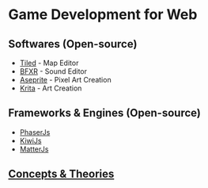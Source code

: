 # Game Development for Web

## Softwares (Open-source)

- [Tiled](https://www.mapeditor.org/) - Map Editor
- [BFXR](https://www.bfxr.net/) - Sound Editor
- [Aseprite](https://github.com/aseprite/aseprite/blob/main/INSTALL.md) - Pixel Art Creation
- [Krita](https://krita.org/en) - Art Creation

## Frameworks & Engines (Open-source)

- [PhaserJs](https://phaser.io/)
- [KiwiJs](https://github.com/gamelab/kiwi.js)
- [MatterJs](https://github.com/liabru/matter-js)

## [Concepts & Theories](https://github.com/mimshins/gamedev-concepts)
